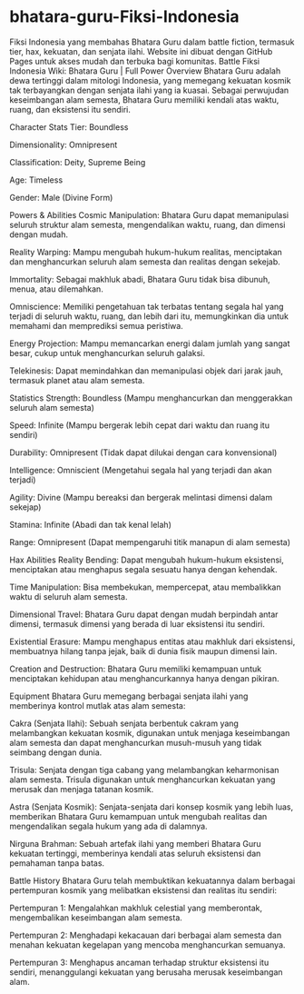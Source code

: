 # bhatara-guru-Fiksi-Indonesia
Fiksi Indonesia yang membahas Bhatara Guru dalam battle fiction, termasuk tier, hax, kekuatan, dan senjata ilahi. Website ini dibuat dengan GitHub Pages untuk akses mudah dan terbuka bagi komunitas.
Battle Fiksi Indonesia Wiki: Bhatara Guru | Full Power
Overview
Bhatara Guru adalah dewa tertinggi dalam mitologi Indonesia, yang memegang kekuatan kosmik tak terbayangkan dengan senjata ilahi yang ia kuasai. Sebagai perwujudan keseimbangan alam semesta, Bhatara Guru memiliki kendali atas waktu, ruang, dan eksistensi itu sendiri.

Character Stats
Tier: Boundless

Dimensionality: Omnipresent

Classification: Deity, Supreme Being

Age: Timeless

Gender: Male (Divine Form)

Powers & Abilities
Cosmic Manipulation: Bhatara Guru dapat memanipulasi seluruh struktur alam semesta, mengendalikan waktu, ruang, dan dimensi dengan mudah.

Reality Warping: Mampu mengubah hukum-hukum realitas, menciptakan dan menghancurkan seluruh alam semesta dan realitas dengan sekejab.

Immortality: Sebagai makhluk abadi, Bhatara Guru tidak bisa dibunuh, menua, atau dilemahkan.

Omniscience: Memiliki pengetahuan tak terbatas tentang segala hal yang terjadi di seluruh waktu, ruang, dan lebih dari itu, memungkinkan dia untuk memahami dan memprediksi semua peristiwa.

Energy Projection: Mampu memancarkan energi dalam jumlah yang sangat besar, cukup untuk menghancurkan seluruh galaksi.

Telekinesis: Dapat memindahkan dan memanipulasi objek dari jarak jauh, termasuk planet atau alam semesta.

Statistics
Strength: Boundless (Mampu menghancurkan dan menggerakkan seluruh alam semesta)

Speed: Infinite (Mampu bergerak lebih cepat dari waktu dan ruang itu sendiri)

Durability: Omnipresent (Tidak dapat dilukai dengan cara konvensional)

Intelligence: Omniscient (Mengetahui segala hal yang terjadi dan akan terjadi)

Agility: Divine (Mampu bereaksi dan bergerak melintasi dimensi dalam sekejap)

Stamina: Infinite (Abadi dan tak kenal lelah)

Range: Omnipresent (Dapat mempengaruhi titik manapun di alam semesta)

Hax Abilities
Reality Bending: Dapat mengubah hukum-hukum eksistensi, menciptakan atau menghapus segala sesuatu hanya dengan kehendak.

Time Manipulation: Bisa membekukan, mempercepat, atau membalikkan waktu di seluruh alam semesta.

Dimensional Travel: Bhatara Guru dapat dengan mudah berpindah antar dimensi, termasuk dimensi yang berada di luar eksistensi itu sendiri.

Existential Erasure: Mampu menghapus entitas atau makhluk dari eksistensi, membuatnya hilang tanpa jejak, baik di dunia fisik maupun dimensi lain.

Creation and Destruction: Bhatara Guru memiliki kemampuan untuk menciptakan kehidupan atau menghancurkannya hanya dengan pikiran.

Equipment
Bhatara Guru memegang berbagai senjata ilahi yang memberinya kontrol mutlak atas alam semesta:

Cakra (Senjata Ilahi): Sebuah senjata berbentuk cakram yang melambangkan kekuatan kosmik, digunakan untuk menjaga keseimbangan alam semesta dan dapat menghancurkan musuh-musuh yang tidak seimbang dengan dunia.

Trisula: Senjata dengan tiga cabang yang melambangkan keharmonisan alam semesta. Trisula digunakan untuk menghancurkan kekuatan yang merusak dan menjaga tatanan kosmik.

Astra (Senjata Kosmik): Senjata-senjata dari konsep kosmik yang lebih luas, memberikan Bhatara Guru kemampuan untuk mengubah realitas dan mengendalikan segala hukum yang ada di dalamnya.

Nirguna Brahman: Sebuah artefak ilahi yang memberi Bhatara Guru kekuatan tertinggi, memberinya kendali atas seluruh eksistensi dan pemahaman tanpa batas.

Battle History
Bhatara Guru telah membuktikan kekuatannya dalam berbagai pertempuran kosmik yang melibatkan eksistensi dan realitas itu sendiri:

Pertempuran 1: Mengalahkan makhluk celestial yang memberontak, mengembalikan keseimbangan alam semesta.

Pertempuran 2: Menghadapi kekacauan dari berbagai alam semesta dan menahan kekuatan kegelapan yang mencoba menghancurkan semuanya.

Pertempuran 3: Menghapus ancaman terhadap struktur eksistensi itu sendiri, menanggulangi kekuatan yang berusaha merusak keseimbangan alam.
